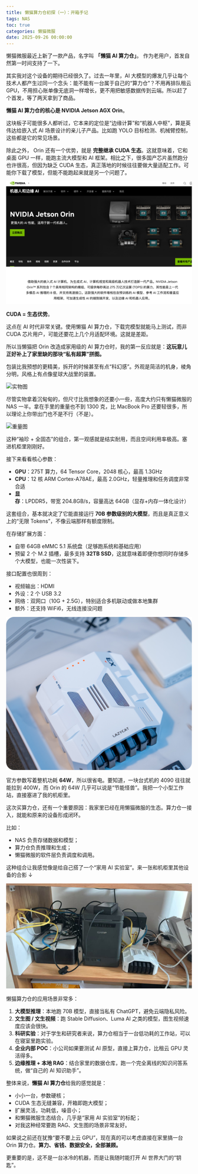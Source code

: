 ```yaml
---
title: 懒猫算力仓初探（一）：开箱手记
tags: NAS
toc: true
categories: 懒猫微服
date: 2025-09-26 00:00:00
---
```


懒猫微服最近上新了一款产品，名字叫 **「懒猫 AI 算力仓」**。
作为老用户，首发自然第一时间支持了一下。

其实我对这个设备的期待已经很久了。过去一年里，AI 大模型的爆发几乎让每个技术人都产生过同一个念头：能不能有一台属于自己的“算力仓”？不用再排队租云 GPU，不用担心账单像无底洞一样增长，更不用把敏感数据传到云端。所以赶了个首发，等了两天拿到了商品。

**懒猫 AI 算力仓的核心是 NVIDIA Jetson AGX Orin**。

<!-- more -->

这块板子可能很多人都听过，它本来的定位是“边缘计算”和“机器人中枢”，算是英伟达给嵌入式 AI 场景设计的亲儿子产品。比如跑 YOLO 目标检测、机械臂控制，这些都是它的常见场景。

除此之外， Orin 还有一个优势，就是 **完整继承 CUDA 生态**。这就意味着，它和桌面 GPU 一样，能跑主流大模型和 AI 框架。相比之下，很多国产芯片虽然跑分也许很高，但因为缺乏 CUDA 生态，真正落地的时候往往要做大量适配工作。可能你下载了模型，但能不能跑起来就是另一个问题了。

![渲染图](https://raw.githubusercontent.com/cloudsmithy/picgo-imh/master/image-20250926190036366-20250926191346936-20250926191839278-20250926192032634.png)

**CUDA = 生态优势**。

这点在 AI 时代非常关键。使用懒猫 AI 算力仓，下载完模型就能马上测试，而非 CUDA 芯片用户，可能还要花上几个月适配环境。这就是差距。

所以当懒猫把 Orin 改造成家用级的 AI 算力仓时，我的第一反应就是：**这玩意儿正好补上了家里缺的那块“私有超算”拼图。**

包装比我预想的更精美，拆开的时候甚至有点“科幻感”。外观是简洁的机身，棱角分明，风格上有点像星球大战里的装置。

![实物图](https://raw.githubusercontent.com/cloudsmithy/picgo-imh/master/eb751b92c3b4aea950adf5df8818fef2-20250926191424716-20250926192101025.jpg)

尽管实物拿着沉甸甸的，但尺寸比我想象的还要小一些，高度大约只有懒猫微服的 NAS 一半。拿在手里的重量也不到 1300 克，比 MacBook Pro 还要轻很多，所以理论上你带出门也不是不行（不是）。

![重量图](https://raw.githubusercontent.com/cloudsmithy/picgo-imh/master/a3ae36dd200008b4f2d4b97e3828aca2-20250926191540512-20250926191840322-20250926192111914.jpg)

这种“袖珍 + 全固态”的组合，第一观感就是结实耐用，而且空间利用率极高。塞进机柜里刚刚好。

接下来看看核心参数：

- **GPU**：275T 算力，64 Tensor Core，2048 核心，最高 1.3GHz
- **CPU**：12 核 ARM Cortex-A78AE，最高 2.0GHz，轻量推理和任务调度非常合适
- **显存**：LPDDR5，带宽 204.8GB/s，容量高达 64GB（显存+内存一体化设计）

这套组合，基本就决定了它能直接运行 **70B 参数级别的大模型**，而且是真正意义上的“无限 Tokens”，不像云端那样有额度限制。

在存储扩展方面：

- 自带 64GB eMMC 5.1 系统盘（足够跑系统和基础应用）
- 预留 2 个 M.2 插槽，最多支持 **32TB SSD**，这就意味着即便你想同时存储多个大模型，也能一次性装下。

接口配置也很周到：

- 视频输出：HDMI
- 外设：2 个 USB 3.2
- 网络：双网口（10G + 2.5G），特别适合多机联动或做本地集群
- 额外：还支持 WiFi6，无线连接没问题

![接口图](https://raw.githubusercontent.com/cloudsmithy/picgo-imh/master/screen2_pc_2-20250926191320702-20250926191839972.png)

官方参数写着整机功耗 **64W**，所以很省电。要知道，一块台式机的 4090 往往就能拉到 400W，而 Orin 的 64W 几乎可以说是“节能怪兽”。我把一个小型工作站，直接塞进了我的机柜里。

这次买算力仓，还有一个重要原因：我家里已经在用懒猫微服的生态。算力仓一接入，就能和原来的设备形成闭环。

比如：

- NAS 负责存储数据和模型；
- 算力仓负责推理和生成；
- 懒猫微服的软件层负责调度和调用。

这种组合让我感觉像是给自己搭了一个“家用 AI 实验室”。来一张和机柜里其他设备的合影 ↓

![机柜合影](https://raw.githubusercontent.com/cloudsmithy/picgo-imh/master/4a69c38d0f8bae1668fb6ad5b7063909.jpg)

懒猫算力仓的应用场景非常多：

1. **大模型推理**：本地跑 70B 模型，直接当私有 ChatGPT，避免云端隐私风险。
2. **文生图 / 文生视频**：跑 Stable Diffusion、Luma AI 之类的模型，图生视频速度应该会很快。
3. **科研实验**：对于学生和研究者来说，算力仓相当于一台低功耗的工作站，可以在寝室里跑实验。
4. **企业内部 POC**：小公司如果要测试 AI 原型，直接上算力仓，比租云 GPU 灵活得多。
5. **边缘推理 + 本地 RAG**：结合家里的数据仓库，跑一个完全离线的知识问答系统，做“自己的 AI 知识助手”。

整体来说，**懒猫 AI 算力仓**给我的感觉就是：

- 小小一台，参数硬核；
- CUDA 生态无缝兼容，开箱即跑大模型；
- 扩展灵活，功耗低，噪音小；
- 和懒猫微服生态结合，几乎是“家用 AI 实验室”的标配；
- 对我这种经常要跑 RAG、文生图的场景非常友好。

如果说之前还在犹豫“要不要上云 GPU”，现在真的可以考虑直接在家里搞一台 Orin 算力仓。**算力、省钱、数据安全，全部兼顾。**

更重要的是，这不是一台冰冷的机器，而是让我随时能打开 AI 世界大门的“钥匙”。
